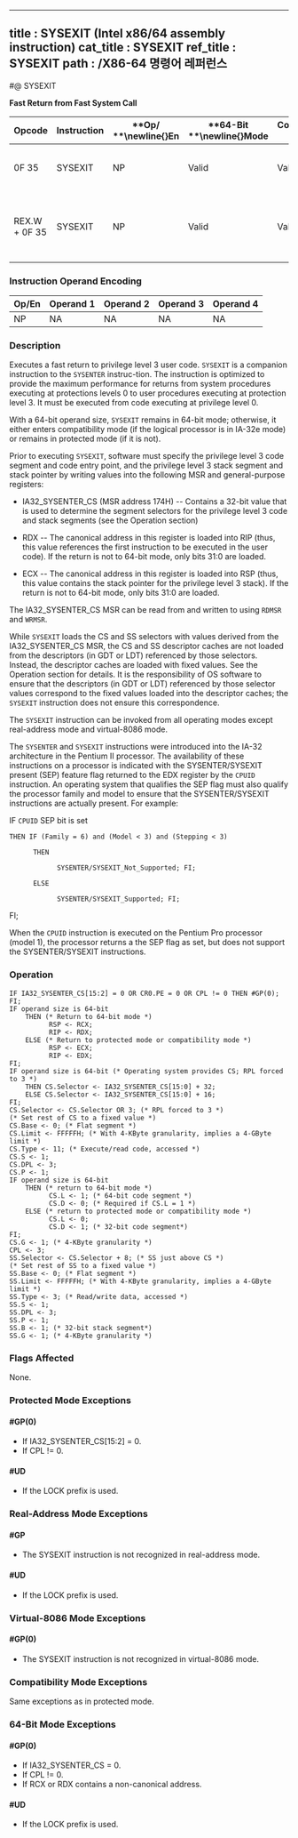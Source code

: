 ----------------------------
title : SYSEXIT (Intel x86/64 assembly instruction)
cat_title : SYSEXIT
ref_title : SYSEXIT
path : /X86-64 명령어 레퍼런스
----------------------------
#@ SYSEXIT

**Fast Return from Fast System Call**

|**Opcode**|**Instruction**|**Op/ **\newline{}**En**|**64-Bit **\newline{}**Mode**|**Compat/**\newline{}**Leg Mode**|**Description**|
|----------|---------------|------------------------|-----------------------------|---------------------------------|---------------|
|0F 35|SYSEXIT|NP|Valid|Valid|Fast return to privilege level 3 user code.|
|REX.W + 0F 35|SYSEXIT|NP|Valid|Valid|Fast return to 64-bit mode privilege level 3 user code.|
### Instruction Operand Encoding


|Op/En|Operand 1|Operand 2|Operand 3|Operand 4|
|-----|---------|---------|---------|---------|
|NP|NA|NA|NA|NA|
### Description


Executes a fast return to privilege level 3 user code. `SYSEXIT` is a companion instruction to the `SYSENTER` instruc-tion. The instruction is optimized to provide the maximum performance for returns from system procedures executing at protections levels 0 to user procedures executing at protection level 3. It must be executed from code executing at privilege level 0. 

With a 64-bit operand size, `SYSEXIT` remains in 64-bit mode; otherwise, it either enters compatibility mode (if the logical processor is in IA-32e mode) or remains in protected mode (if it is not).

Prior to executing `SYSEXIT`, software must specify the privilege level 3 code segment and code entry point, and the privilege level 3 stack segment and stack pointer by writing values into the following MSR and general-purpose registers:

*  IA32_SYSENTER_CS (MSR address 174H) -- Contains a 32-bit value that is used to determine the segment selectors for the privilege level 3 code and stack segments (see the Operation section)

*  RDX -- The canonical address in this register is loaded into RIP (thus, this value references the first instruction to be executed in the user code). If the return is not to 64-bit mode, only bits 31:0 are loaded.

*  ECX -- The canonical address in this register is loaded into RSP (thus, this value contains the stack pointer for the privilege level 3 stack). If the return is not to 64-bit mode, only bits 31:0 are loaded.

The IA32_SYSENTER_CS MSR can be read from and written to using `RDMSR` and `WRMSR`.

While `SYSEXIT` loads the CS and SS selectors with values derived from the IA32_SYSENTER_CS MSR, the CS and SS descriptor caches are not loaded from the descriptors (in GDT or LDT) referenced by those selectors. Instead, the descriptor caches are loaded with fixed values. See the Operation section for details. It is the responsibility of OS software to ensure that the descriptors (in GDT or LDT) referenced by those selector values correspond to the fixed values loaded into the descriptor caches; the `SYSEXIT` instruction does not ensure this correspondence.

The `SYSEXIT` instruction can be invoked from all operating modes except real-address mode and virtual-8086 mode. 

The `SYSENTER` and `SYSEXIT` instructions were introduced into the IA-32 architecture in the Pentium II processor. The availability of these instructions on a processor is indicated with the SYSENTER/SYSEXIT present (SEP) feature flag returned to the EDX register by the `CPUID` instruction. An operating system that qualifies the SEP flag must also qualify the processor family and model to ensure that the SYSENTER/SYSEXIT instructions are actually present. For example:

IF `CPUID` SEP bit is set

    THEN IF (Family = 6) and (Model < 3) and (Stepping < 3) 

          THEN

                SYSENTER/SYSEXIT_Not_Supported; FI;

          ELSE 

                SYSENTER/SYSEXIT_Supported; FI;

FI;

When the `CPUID` instruction is executed on the Pentium Pro processor (model 1), the processor returns a the SEP flag as set, but does not support the SYSENTER/SYSEXIT instructions.


### Operation

```info-verb
IF IA32_SYSENTER_CS[15:2] = 0 OR CR0.PE = 0 OR CPL != 0 THEN #GP(0); FI;
IF operand size is 64-bit
    THEN (* Return to 64-bit mode *)
          RSP <- RCX;
          RIP <- RDX;
    ELSE (* Return to protected mode or compatibility mode *)
          RSP <- ECX;
          RIP <- EDX;
FI;
IF operand size is 64-bit (* Operating system provides CS; RPL forced to 3 *)
    THEN CS.Selector <- IA32_SYSENTER_CS[15:0] + 32;
    ELSE CS.Selector <- IA32_SYSENTER_CS[15:0] + 16;
FI;
CS.Selector <- CS.Selector OR 3; (* RPL forced to 3 *)
(* Set rest of CS to a fixed value *)
CS.Base <- 0; (* Flat segment *)
CS.Limit <- FFFFFH; (* With 4-KByte granularity, implies a 4-GByte limit *)
CS.Type <- 11; (* Execute/read code, accessed *)
CS.S <- 1;
CS.DPL <- 3;
CS.P <- 1;
IF operand size is 64-bit
    THEN (* return to 64-bit mode *)
          CS.L <- 1; (* 64-bit code segment *)
          CS.D <- 0; (* Required if CS.L = 1 *)
    ELSE (* return to protected mode or compatibility mode *)
          CS.L <- 0;
          CS.D <- 1; (* 32-bit code segment*)
FI;
CS.G <- 1; (* 4-KByte granularity *)
CPL <- 3;
SS.Selector <- CS.Selector + 8; (* SS just above CS *)
(* Set rest of SS to a fixed value *)
SS.Base <- 0; (* Flat segment *)
SS.Limit <- FFFFFH; (* With 4-KByte granularity, implies a 4-GByte limit *)
SS.Type <- 3; (* Read/write data, accessed *)
SS.S <- 1;
SS.DPL <- 3;
SS.P <- 1;
SS.B <- 1; (* 32-bit stack segment*)
SS.G <- 1; (* 4-KByte granularity *)
```
### Flags Affected


None.


### Protected Mode Exceptions

#### #GP(0)
* If IA32_SYSENTER_CS[15:2] = 0.
* If CPL != 0.

#### #UD
* If the LOCK prefix is used.

### Real-Address Mode Exceptions

#### #GP
* The SYSEXIT instruction is not recognized in real-address mode.

#### #UD
* If the LOCK prefix is used.

### Virtual-8086 Mode Exceptions

#### #GP(0)
* The SYSEXIT instruction is not recognized in virtual-8086 mode.

### Compatibility Mode Exceptions



Same exceptions as in protected mode.


### 64-Bit Mode Exceptions

#### #GP(0)
* If IA32_SYSENTER_CS = 0.
* If CPL != 0.
* If RCX or RDX contains a non-canonical address.

#### #UD
* If the LOCK prefix is used.
